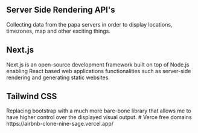 <h2>Server Side Rendering API's</h2>
    Collecting data from the papa servers in order to display locations, timezones, map and other exciting things.
<h2>Next.js</h2>
    Next.js is an open-source development framework built on top of Node.js enabling React based web applications functionalities such as server-side rendering and generating static websites.
<h2>Tailwind CSS</h2>
    Replacing bootstrap with a much more bare-bone library that allows me to have higher control over the displayed visual output.
# Verce free domains
    https://airbnb-clone-nine-sage.vercel.app/